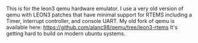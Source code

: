 This is for the leon3 qemu hardware emulator.
I use a very old version of qemu with LEON3 patches that have minimal support for RTEMS including a Timer, interrupt controller, and console UART.
My old fork of qemu is available here:
https://github.com/alanc98/qemu/tree/leon3-rtems
It's getting hard to build on modern ubuntu systems.

 

